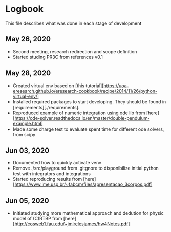 # Logbook

This file describes what was done in each stage of development

## May 26, 2020

- Second meeting, research redirection and scope definition
- Started studing PR3C from references v0.1

## May 28, 2020

- Created virtual env based on [this tutorial][https://uoa-eresearch.github.io/eresearch-cookbook/recipe/2014/11/26/python-virtual-env/]
- Installed required packages to start developing. They should be found in [requirements][./requirements].
- Reproduced example of numeric integration using ode lib from [here][https://ode-solver.readthedocs.io/en/master/double-pendulum-example.html]
- Made some charge test to evaluate spent time for different ode solvers, from scipy

## Jun 03, 2020

- Documented how to quickly activate venv
- Remove ./src/playground from .gitgnore to disponibilize initial python test with integrators and integrations
- Started reproducing results from [here][https://www.ime.usp.br/~fabcm/files/apresentacao_3corpos.pdf]

## Jun 05, 2020

- Initiated studying more mathematical approach and dedution for physic model of (C)RTBP from [here][http://cosweb1.fau.edu/~jmirelesjames/hw4Notes.pdf]

